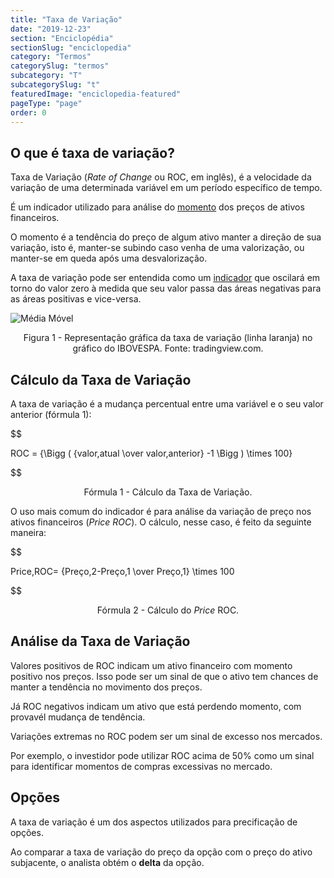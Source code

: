 ```yaml
---
title: "Taxa de Variação"
date: "2019-12-23"
section: "Enciclopédia"
sectionSlug: "enciclopedia"
category: "Termos"
categorySlug: "termos"
subcategory: "T"
subcategorySlug: "t"
featuredImage: "enciclopedia-featured"
pageType: "page"
order: 0
---
```


## O que é taxa de variação?

Taxa de Variação (*Rate of Change* ou ROC, em inglês), é a velocidade da variação de uma determinada variável em um período específico de tempo.

É um indicador utilizado para análise do [momento](/enciclopedia/termos/m/momento-ajustado-pelo-risco) dos preços de ativos financeiros.

O momento é a tendência do preço de algum ativo manter a direção de sua variação, isto é, manter-se subindo caso venha de uma valorização, ou manter-se em queda após uma desvalorização.

A taxa de variação pode ser entendida como um [indicador](/enciclopédia/termos/a/analise-tecnica) que oscilará em torno do valor zero à medida que seu valor passa das áreas negativas para as áreas positivas e vice-versa.

![Média Móvel](../img/taxa-de-variacao-001.jpg)

<p class="legenda" style="text-align:center">Figura 1 - Representação gráfica da taxa de variação (linha laranja) no gráfico do IBOVESPA. Fonte: tradingview.com.</p>


## Cálculo da Taxa de Variação

A taxa de variação é a mudança percentual entre uma variável e o seu valor anterior (fórmula 1):

$$

ROC = {\Bigg ( {valor\,atual \over valor\,anterior} -1 \Bigg ) \times 100}

$$

<p class="legenda" style="text-align: center">Fórmula 1 - Cálculo da Taxa de Variação.</p>

O uso mais comum do indicador é para análise da variação de preço nos ativos financeiros (*Price ROC*). O cálculo, nesse caso, é feito da seguinte maneira:

$$

Price\,ROC= {Preço\,2-Preço\,1 \over Preço\,1} \times 100

$$

<p class="legenda" style="text-align: center">Fórmula 2 - Cálculo do <em>Price</em> ROC.</p>

## Análise da Taxa de Variação

Valores positivos de ROC indicam um ativo financeiro com momento positivo nos preços. Isso pode ser um sinal de que o ativo tem chances de manter a tendência no movimento dos preços.

Já ROC negativos indicam um ativo que está perdendo momento, com provavél mudança de tendência.

Variações extremas no ROC podem ser um sinal de excesso nos mercados.

 Por exemplo, o investidor pode utilizar ROC acima de 50% como um sinal para identificar momentos de compras excessivas no mercado.

## Opções

A taxa de variação é um dos aspectos utilizados para precificação de opções.

Ao comparar a taxa de variação do preço da opção com o preço do ativo subjacente, o analista obtém o **delta** da opção.